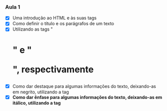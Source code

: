 ### Aula 1 

- [x] Uma introdução ao HTML e às suas tags
- [x] Como definir o título e os parágrafos de um texto
- [x] Utilizando as tags "<h1>" e "<p>", respectivamente
- [x] Como dar destaque para algumas informações do texto, deixando-as em negrito, utilizando a tag <strong>
- [x] Como dar ênfase para algumas informações do texto, deixando-as em itálico, utilizando a tag <em>